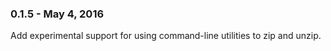 ### 0.1.5 - May 4, 2016

Add experimental support for using command-line utilities to zip and unzip.
